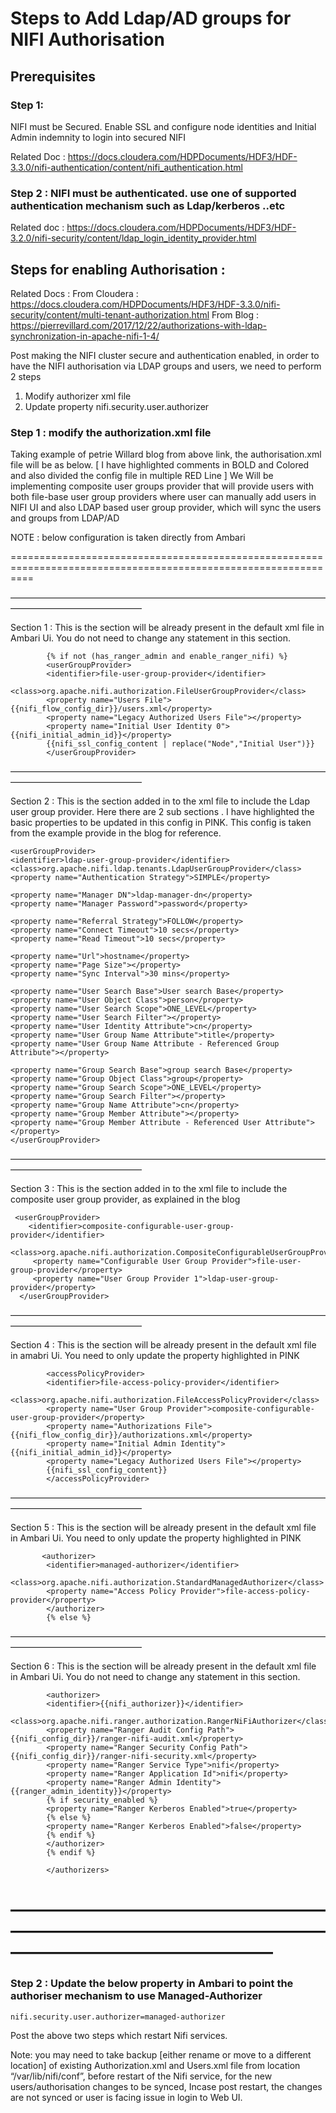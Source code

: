 # Steps to Add Ldap/AD groups for NIFI Authorisation

## Prerequisites 

### Step 1:  
NIFI must be Secured. Enable SSL and configure node identities and Initial Admin indemnity to login into secured NIFI

Related Doc : https://docs.cloudera.com/HDPDocuments/HDF3/HDF-3.3.0/nifi-authentication/content/nifi_authentication.html


### Step 2 : NIFI must be authenticated. use one of supported authentication mechanism such as Ldap/kerberos ..etc

Related doc : https://docs.cloudera.com/HDPDocuments/HDF3/HDF-3.2.0/nifi-security/content/ldap_login_identity_provider.html




## Steps for enabling Authorisation :

Related Docs :
From Cloudera : https://docs.cloudera.com/HDPDocuments/HDF3/HDF-3.3.0/nifi-security/content/multi-tenant-authorization.html
From Blog : https://pierrevillard.com/2017/12/22/authorizations-with-ldap-synchronization-in-apache-nifi-1-4/



Post making the NIFI cluster secure and authentication enabled, in order to have the NIFI authorisation via LDAP groups and users, we need to perform 2 steps
1. Modify authorizer xml file
2.  Update property nifi.security.user.authorizer


### Step 1 : modify the authorization.xml file 

Taking example of petrie Willard blog from above link, the authorisation.xml file will be as below. [ I have highlighted comments in BOLD and Colored and also divided the config file in multiple RED Line ] 
We Will be implementing composite user groups provider that will provide users with both file-base user group providers where user can manually add users in NIFI UI and also LDAP based user group provider, which will sync the users and groups from LDAP/AD


NOTE : below configuration is taken directly from Ambari 


================================================================================================================
         
———————————————————————————————————————————————————
  
Section 1 : This is the section will be already present in the default xml file in Ambari Ui.  You do not need to change any statement in this section. 

   <authorizers>

            {% if not (has_ranger_admin and enable_ranger_nifi) %}
            <userGroupProvider>
            <identifier>file-user-group-provider</identifier>
            <class>org.apache.nifi.authorization.FileUserGroupProvider</class>
            <property name="Users File">{{nifi_flow_config_dir}}/users.xml</property>
            <property name="Legacy Authorized Users File"></property>
            <property name="Initial User Identity 0">{{nifi_initial_admin_id}}</property>
            {{nifi_ssl_config_content | replace("Node","Initial User")}}
            </userGroupProvider>
———————————————————————————————————————————————————


Section 2 : This is the section added in to the xml file to include the Ldap user group provider. Here there are 2 sub sections . I
 have highlighted the basic properties to be updated in this config in PINK. This config is taken from the example provide in the blog for reference. 
    
    <userGroupProvider>
    <identifier>ldap-user-group-provider</identifier>
    <class>org.apache.nifi.ldap.tenants.LdapUserGroupProvider</class>
    <property name="Authentication Strategy">SIMPLE</property>

    <property name="Manager DN">ldap-manager-dn</property>
    <property name="Manager Password">password</property>

    <property name="Referral Strategy">FOLLOW</property>
    <property name="Connect Timeout">10 secs</property>
    <property name="Read Timeout">10 secs</property>

    <property name="Url">hostname</property>
    <property name="Page Size"></property>
    <property name="Sync Interval">30 mins</property>

    <property name="User Search Base">User search Base</property>
    <property name="User Object Class">person</property>
    <property name="User Search Scope">ONE_LEVEL</property>
    <property name="User Search Filter"></property>
    <property name="User Identity Attribute">cn</property>
    <property name="User Group Name Attribute">title</property>
    <property name="User Group Name Attribute - Referenced Group Attribute"></property>

    <property name="Group Search Base">group search Base</property>
    <property name="Group Object Class">group</property>
    <property name="Group Search Scope">ONE_LEVEL</property>
    <property name="Group Search Filter"></property>
    <property name="Group Name Attribute">cn</property>
    <property name="Group Member Attribute"></property>
    <property name="Group Member Attribute - Referenced User Attribute"></property>
    </userGroupProvider>
———————————————————————————————————————————————————


Section 3 : This is the section added in to the xml file to include the composite user group provider, as explained in the blog

     <userGroupProvider>
        <identifier>composite-configurable-user-group-provider</identifier>
        <class>org.apache.nifi.authorization.CompositeConfigurableUserGroupProvider</class>
         <property name="Configurable User Group Provider">file-user-group-provider</property>
         <property name="User Group Provider 1">ldap-user-group-provider</property>
      </userGroupProvider>
———————————————————————————————————————————————————


Section 4 : This is the section will be already present in the default xml file in amabri Ui.  You need to only update the property highlighted in PINK

            <accessPolicyProvider>
            <identifier>file-access-policy-provider</identifier>
            <class>org.apache.nifi.authorization.FileAccessPolicyProvider</class>
            <property name="User Group Provider">composite-configurable-user-group-provider</property>
            <property name="Authorizations File">{{nifi_flow_config_dir}}/authorizations.xml</property>
            <property name="Initial Admin Identity">{{nifi_initial_admin_id}}</property>
            <property name="Legacy Authorized Users File"></property>
            {{nifi_ssl_config_content}}
            </accessPolicyProvider>
———————————————————————————————————————————————————
           

Section 5 : This is the section will be already present in the default xml file in Ambari Ui.  You need to only update the property highlighted in PINK   

           <authorizer>
            <identifier>managed-authorizer</identifier>
            <class>org.apache.nifi.authorization.StandardManagedAuthorizer</class>
            <property name="Access Policy Provider">file-access-policy-provider</property>
            </authorizer>
            {% else %}
———————————————————————————————————————————————————


Section 6 : This is the section will be already present in the default xml file in Ambari Ui.  You do not need to change any statement in this section. 

            <authorizer>
            <identifier>{{nifi_authorizer}}</identifier>
            <class>org.apache.nifi.ranger.authorization.RangerNiFiAuthorizer</class>
            <property name="Ranger Audit Config Path">{{nifi_config_dir}}/ranger-nifi-audit.xml</property>
            <property name="Ranger Security Config Path">{{nifi_config_dir}}/ranger-nifi-security.xml</property>
            <property name="Ranger Service Type">nifi</property>
            <property name="Ranger Application Id">nifi</property>
            <property name="Ranger Admin Identity">{{ranger_admin_identity}}</property>
            {% if security_enabled %}
            <property name="Ranger Kerberos Enabled">true</property>
            {% else %}
            <property name="Ranger Kerberos Enabled">false</property>
            {% endif %}
            </authorizer>
            {% endif %}

            </authorizers>
———————————————————————————————————————————————————
================================================================================================================



### Step 2  : Update the below property in Ambari to point the authoriser mechanism to use Managed-Authorizer

    nifi.security.user.authorizer=managed-authorizer



Post the above two steps which restart Nifi services.

Note: you may need to take backup [either rename or move to a different location] of existing Authorization.xml and Users.xml file from location “/var/lib/nifi/conf”, before restart of the Nifi service, for the new users/authorisation changes to be synced, Incase post restart, the changes are not synced or user is facing issue in login to Web UI.



